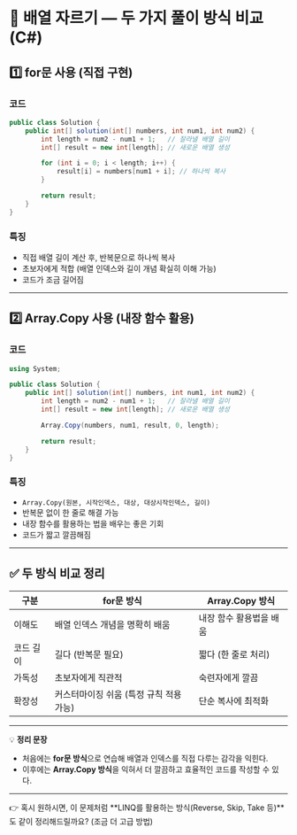 

# 📌 배열 자르기 — 두 가지 풀이 방식 비교 (C#)

## 1️⃣ for문 사용 (직접 구현)

### 코드

```csharp
public class Solution {
    public int[] solution(int[] numbers, int num1, int num2) {
        int length = num2 - num1 + 1;   // 잘라낼 배열 길이
        int[] result = new int[length]; // 새로운 배열 생성

        for (int i = 0; i < length; i++) {
            result[i] = numbers[num1 + i]; // 하나씩 복사
        }

        return result;
    }
}
```

### 특징

* 직접 배열 길이 계산 후, 반복문으로 하나씩 복사
* 초보자에게 적합 (배열 인덱스와 길이 개념 확실히 이해 가능)
* 코드가 조금 길어짐

---

## 2️⃣ Array.Copy 사용 (내장 함수 활용)

### 코드

```csharp
using System;

public class Solution {
    public int[] solution(int[] numbers, int num1, int num2) {
        int length = num2 - num1 + 1;   // 잘라낼 배열 길이
        int[] result = new int[length]; // 새로운 배열 생성

        Array.Copy(numbers, num1, result, 0, length);

        return result;
    }
}
```

### 특징

* `Array.Copy(원본, 시작인덱스, 대상, 대상시작인덱스, 길이)`
* 반복문 없이 한 줄로 해결 가능
* 내장 함수를 활용하는 법을 배우는 좋은 기회
* 코드가 짧고 깔끔해짐

---

## ✅ 두 방식 비교 정리

| 구분    | for문 방식                 | Array.Copy 방식 |
| ----- | ----------------------- | ------------- |
| 이해도   | 배열 인덱스 개념을 명확히 배움       | 내장 함수 활용법을 배움 |
| 코드 길이 | 길다 (반복문 필요)             | 짧다 (한 줄로 처리)  |
| 가독성   | 초보자에게 직관적               | 숙련자에게 깔끔      |
| 확장성   | 커스터마이징 쉬움 (특정 규칙 적용 가능) | 단순 복사에 최적화    |

---

💡 **정리 문장**

* 처음에는 **for문 방식**으로 연습해 배열과 인덱스를 직접 다루는 감각을 익힌다.
* 이후에는 **Array.Copy 방식**을 익혀서 더 깔끔하고 효율적인 코드를 작성할 수 있다.

---

👉 혹시 원하시면, 이 문제처럼 \*\*LINQ를 활용하는 방식(Reverse, Skip, Take 등)\*\*도 같이 정리해드릴까요? (조금 더 고급 방법)
